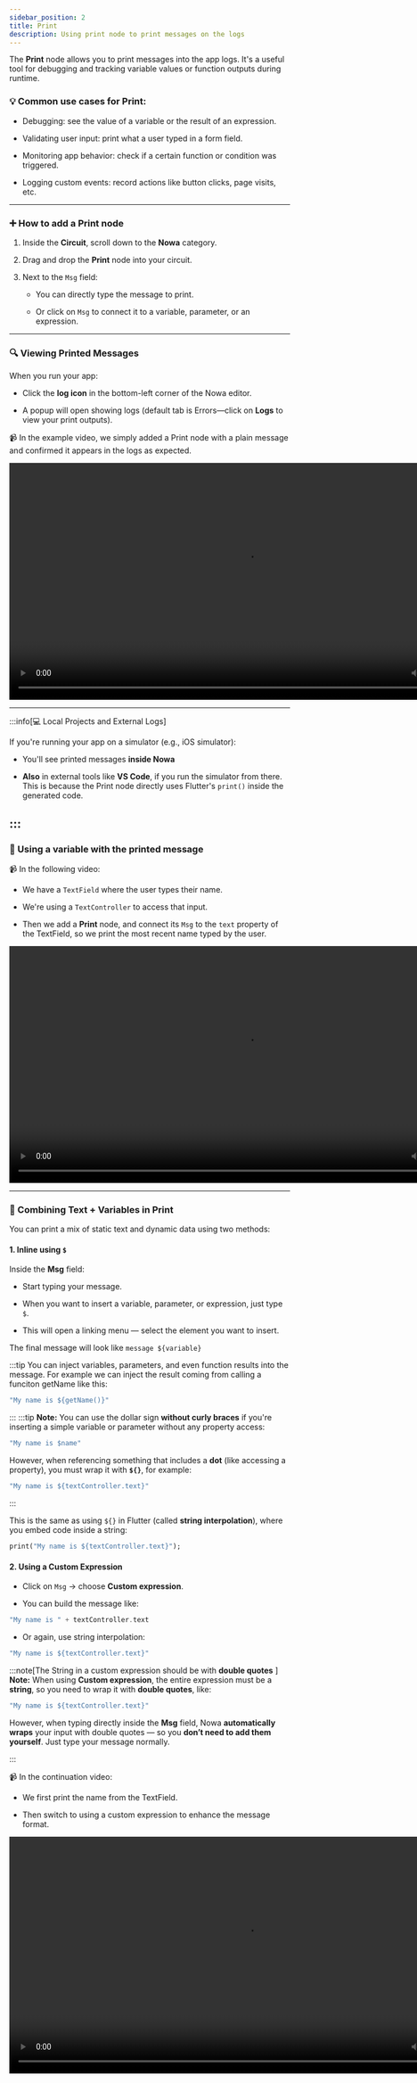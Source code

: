 ```yaml
---
sidebar_position: 2
title: Print
description: Using print node to print messages on the logs
---
```


The **Print** node allows you to print messages into the app logs. It's a useful tool for debugging and tracking variable values or function outputs during runtime.

### 💡 Common use cases for Print:

- Debugging: see the value of a variable or the result of an expression.
    
- Validating user input: print what a user typed in a form field.
    
- Monitoring app behavior: check if a certain function or condition was triggered.
    
- Logging custom events: record actions like button clicks, page visits, etc.
    

---

### ➕ How to add a Print node

1. Inside the **Circuit**, scroll down to the **Nowa** category.
    
2. Drag and drop the **Print** node into your circuit.
    
3. Next to the `Msg` field:
    
    - You can directly type the message to print.
        
    - Or click on `Msg` to connect it to a variable, parameter, or an expression.


---

### 🔍 Viewing Printed Messages

When you run your app:

- Click the **log icon** in the bottom-left corner of the Nowa editor.
    
- A popup will open showing logs (default tab is Errors—click on **Logs** to view your print outputs).
    

📹 In the example video, we simply added a Print node with a plain message and confirmed it appears in the logs as expected.

<video controls width="850">
  <source src="/img/circuit/common-functionalities/print/print.mp4" type="video/mp4" />
  Your browser does not support the video tag.
</video>


---
:::info[💻 Local Projects and External Logs]


If you're running your app on a simulator (e.g., iOS simulator):

- You'll see printed messages **inside Nowa**
    
- **Also** in external tools like **VS Code**, if you run the simulator from there.  
    This is because the Print node directly uses Flutter's `print()` inside the generated code.
    
:::
---

### 🧪 Using a variable with the printed message

📹 In the following video:

- We have a `TextField` where the user types their name.
    
- We're using a `TextController` to access that input.
    
- Then we add a **Print** node, and connect its `Msg` to the `text` property of the TextField, so we print the most recent name typed by the user.
    
<video controls width="850">
  <source src="/img/circuit/common-functionalities/print/print-with-var.mp4" type="video/mp4" />
  Your browser does not support the video tag.
</video>

---

### 🧵 Combining Text + Variables in Print

You can print a mix of static text and dynamic data using two methods:

#### 1. Inline using `$`

Inside the **Msg** field:

- Start typing your message.
    
- When you want to insert a variable, parameter, or expression, just type `$`.
    
- This will open a linking menu — select the element you want to insert.

The final message will look like `message ${variable}`

:::tip
You can inject variables, parameters, and even function results into the message. For example we can inject the result coming from calling a funciton getName like this: 

```dart
"My name is ${getName()}"
```

:::
:::tip
**Note:** You can use the dollar sign **without curly braces** if you're inserting a simple variable or parameter without any property access:

```dart
"My name is $name"
```


However, when referencing something that includes a **dot** (like accessing a property), you must wrap it with **`${}`**, for example:

```dart
"My name is ${textController.text}"
```
:::

This is the same as using `${}` in Flutter (called **string interpolation**), where you embed code inside a string:

```dart
print("My name is ${textController.text}");
```

#### 2. Using a Custom Expression

- Click on `Msg` → choose **Custom expression**.
    
- You can build the message like:
    

```dart
"My name is " + textController.text
```

- Or again, use string interpolation:
    

```dart
"My name is ${textController.text}"
```
:::note[The String in a custom expression should be with **double quotes** ]
**Note:** When using **Custom expression**, the entire expression must be a **string**, so you need to wrap it with **double quotes**, like:

```dart
"My name is ${textController.text}"
```

However, when typing directly inside the **Msg** field, Nowa **automatically wraps** your input with double quotes — so you **don’t need to add them yourself**. Just type your message normally.

:::

📹 In the continuation video:

- We first print the name from the TextField.
    
- Then switch to using a custom expression to enhance the message format.
    
<video controls width="850">
  <source src="/img/circuit/common-functionalities/print/print-custom-expression.mp4" type="video/mp4" />
  Your browser does not support the video tag.
</video>


